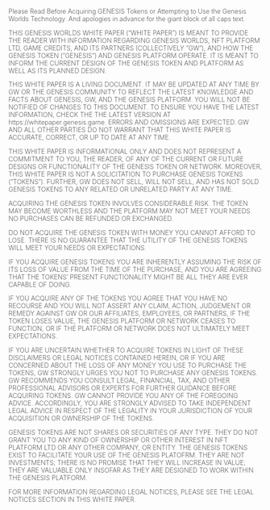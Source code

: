 <div style="font-weight: 200; font-size: 0.8rem">
<p>Please Read Before Acquiring GENESIS Tokens or Attempting to Use the Genesis Worlds Technology. And apologies in advance for the giant block of all caps text.</p>
<p>THIS GENESIS WORLDS WHITE PAPER (“WHITE PAPER”) IS MEANT TO PROVIDE THE READER WITH INFORMATION REGARDING GENESIS WORLDS, NFT PLATFORM LTD, GAME CREDITS, AND ITS PARTNERS (COLLECTIVELY “GW”), AND HOW THE GENESIS TOKEN (“GENESIS”) AND GENESIS PLATFORM OPERATE. IT IS MEANT TO INFORM THE CURRENT DESIGN OF THE GENESIS TOKEN AND PLATFORM AS WELL AS ITS PLANNED DESIGN.</p>
<p>THIS WHITE PAPER IS A LIVING DOCUMENT. IT MAY BE UPDATED AT ANY TIME BY GW OR THE GENESIS COMMUNITY TO REFLECT THE LATEST KNOWLEDGE AND FACTS ABOUT GENESIS, GW, AND THE GENESIS PLATFORM. YOU WILL NOT BE NOTIFIED OF CHANGES TO THIS DOCUMENT. TO ENSURE YOU HAVE THE LATEST INFORMATION, CHECK THE THE LATEST VERSION AT https://whitepaper.genesis.game. ERRORS AND OMISSIONS ARE EXPECTED. GW AND ALL OTHER PARTIES DO NOT WARRANT THAT THIS WHITE PAPER IS ACCURATE, CORRECT, OR UP TO DATE AT ANY TIME.</p>
<p>THIS WHITE PAPER IS INFORMATIONAL ONLY AND DOES NOT REPRESENT A COMMITMENT TO YOU, THE READER, OF ANY OF THE CURRENT OR FUTURE DESIGNS OR FUNCTIONALITY OF THE GENESIS TOKEN OR NETWORK. MOREOVER, THIS WHITE PAPER IS NOT A SOLICITATION TO PURCHASE GENESIS TOKENS (“TOKENS”). FURTHER, GW DOES NOT SELL, WILL NOT SELL, AND HAS NOT SOLD GENESIS TOKENS TO ANY RELATED OR UNRELATED PARTY AT ANY TIME.</p>
<p>ACQUIRING THE GENESIS TOKEN INVOLVES CONSIDERABLE RISK. THE TOKEN MAY BECOME WORTHLESS AND THE PLATFORM MAY NOT MEET YOUR NEEDS. NO PURCHASES CAN BE REFUNDED OR EXCHANGED.</p>
<p>DO NOT ACQUIRE THE GENESIS TOKEN WITH MONEY YOU CANNOT AFFORD TO LOSE. THERE IS NO GUARANTEE THAT THE UTILITY OF THE GENESIS TOKENS WILL MEET YOUR NEEDS OR EXPECTATIONS.</p>
<p>IF YOU ACQUIRE GENESIS TOKENS YOU ARE INHERENTLY ASSUMING THE RISK OF ITS LOSS OF VALUE FROM THE TIME OF THE PURCHASE, AND YOU ARE AGREEING THAT THE TOKENS’ PRESENT FUNCTIONALITY MIGHT BE ALL THEY ARE EVER CAPABLE OF DOING. </p>
<p>IF YOU ACQUIRE ANY OF THE TOKENS YOU AGREE THAT YOU HAVE NO RECOURSE AND YOU WILL NOT ASSERT ANY CLAIM, ACTION, JUDGEMENT OR REMEDY AGAINST GW OR OUR AFFILIATES, EMPLOYEES, OR PARTNERS, IF THE TOKEN LOSES VALUE, THE GENESIS PLATFORM OR NETWORK CEASES TO FUNCTION, OR IF THE PLATFORM OR NETWORK DOES NOT ULTIMATELY MEET EXPECTATIONS.</p>
<p>IF YOU ARE UNCERTAIN WHETHER TO ACQUIRE TOKENS IN LIGHT OF THESE DISCLAIMERS OR LEGAL NOTICES CONTAINED HEREIN, OR IF YOU ARE CONCERNED ABOUT THE LOSS OF ANY MONEY YOU USE TO PURCHASE THE TOKENS, GW STRONGLY URGES YOU NOT TO PURCHASE ANY GENESIS TOKENS.
GW RECOMMENDS YOU CONSULT LEGAL, FINANCIAL, TAX, AND OTHER PROFESSIONAL ADVISORS OR EXPERTS FOR FURTHER GUIDANCE BEFORE ACQUIRING TOKENS. GW CANNOT PROVIDE YOU ANY OF THE FOREGOING ADVICE. ACCORDINGLY, YOU ARE STRONGLY ADVISED TO TAKE INDEPENDENT LEGAL ADVICE IN RESPECT OF THE LEGALITY IN YOUR JURISDICTION OF YOUR ACQUISITION OR OWNERSHIP OF THE TOKENS.</p>
<p>GENESIS TOKENS ARE NOT SHARES OR SECURITIES OF ANY TYPE. THEY DO NOT GRANT YOU TO ANY KIND OF OWNERSHIP OR OTHER INTEREST IN NFT PLATFORM LTD OR ANY OTHER COMPANY, OR ENTITY. THE GENESIS TOKENS EXIST TO FACILITATE YOUR USE OF THE GENESIS PLATOFRM. THEY ARE NOT INVESTMENTS; THERE IS NO PROMISE THAT THEY WILL INCREASE IN VALUE; THEY ARE VALUABLE ONLY INSOFAR AS THEY ARE DESIGNED TO WORK WITHIN THE GENESIS PLATFORM.</p>
<p>FOR MORE INFORMATION REGARDING LEGAL NOTICES, PLEASE SEE THE LEGAL NOTICES SECTION IN THIS WHITE PAPER.</p>
</div>